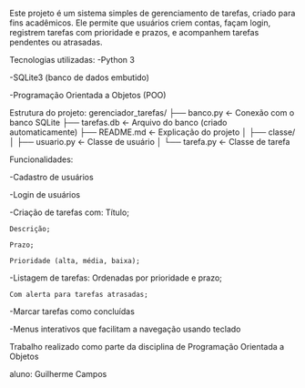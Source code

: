 Este projeto é um sistema simples de gerenciamento de tarefas, criado para fins acadêmicos. Ele permite que usuários criem contas, façam login, registrem tarefas com prioridade e prazos, e acompanhem tarefas pendentes ou atrasadas.

Tecnologias utilizadas:
-Python 3

-SQLite3 (banco de dados embutido)

-Programação Orientada a Objetos (POO)



Estrutura do projeto:
gerenciador_tarefas/
├── banco.py                ← Conexão com o banco SQLite
├── tarefas.db              ← Arquivo do banco (criado automaticamente)
├── README.md               ← Explicação do projeto
│
├── classe/
│   ├── usuario.py          ← Classe de usuário
│   └── tarefa.py           ← Classe de tarefa




Funcionalidades:

-Cadastro de usuários

-Login de usuários

-Criação de tarefas com:
    Título;

    Descrição;

    Prazo;

    Prioridade (alta, média, baixa);

-Listagem de tarefas:
    Ordenadas por prioridade e prazo;

    Com alerta para tarefas atrasadas;

-Marcar tarefas como concluídas

-Menus interativos que facilitam a navegação usando teclado

Trabalho realizado como parte da disciplina de Programação Orientada a Objetos 

aluno: Guilherme Campos

